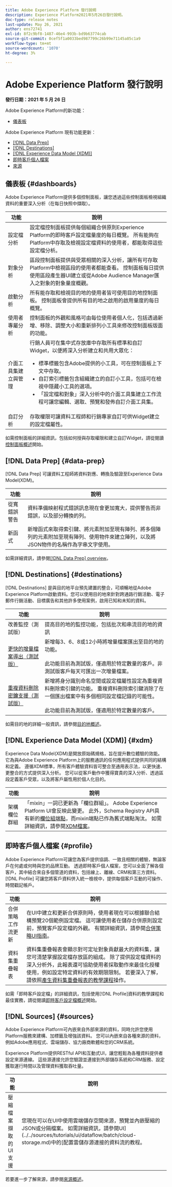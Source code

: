 ```yaml
---
title: Adobe Experience Platform 發行說明
description: Experience Platform2021年5月26日發行說明。
doc-type: release notes
last-update: May 26, 2021
author: ens72741
exl-id: 8f2c9bf8-1487-46e4-993b-bd9b63774cab
source-git-commit: 0cef5f1a0033bed987799c26b99e71145a85c1a9
workflow-type: tm+mt
source-wordcount: '1070'
ht-degree: 3%

---
```



# Adobe Experience Platform 發行說明

**發行日期：2021 年 5 月 26 日**

Adobe Experience Platform的新功能：

- [儀表板](#dashboards)

Adobe Experience Platform 現有功能更新：

- [[!DNL Data Prep]](#data-prep)
- [[!DNL Destinations]](#destinations)
- [[!DNL Experience Data Model (XDM)]](#xdm)
- [即時客戶個人檔案](#profile)
- [來源](#sources)

## 儀表板 {#dashboards}

Adobe Experience Platform提供多個控制面板，讓您透過這些控制面板檢視組織資料的重要深入分析（在每日快照中擷取）。

| 功能 | 說明 |
| --- | --- |
| 設定檔分析 | 設定檔控制面板提供每個組織合併原則Experience Platform的即時客戶設定檔量度的每日概覽。 所有能夠在Platform中存取及檢視設定檔資料的使用者，都能取得這些設定檔分析。 |
| 對象分析 | 區段控制面板提供與受眾相關的深入分析，讓所有可存取Platform中檢視區段的使用者都能查看。 控制面板每日提供使用區段產生器UI建立或從Adobe Audience Manager匯入之對象的對象量度概觀。 |
| 啟動分析 | 所有能存取和檢視目的地的使用者皆可使用目的地控制面板。 控制面板會提供所有目的地之啟用的啟用量度的每日概覽。 |
| 使用者專屬分析 | 控制面板的外觀和風格可由每位使用者個人化，包括透過新增、移除、調整大小和重新排列小工具來修改控制面板版面的功能。 |
| 介面工具集建立與管理 | 行銷人員可在集中式存放庫中存取所有標準和自訂Widget，以便將深入分析建立和共用大眾化：<br/><ul><li>標準標籤包含Adobe提供的小工具，可在控制面板上下文中存取。 </li><li>自訂索引標籤包含組織建立的自訂小工具，包括可在檢視中隱藏小工具的選項。</li><li>「設定檔和對象」深入分析中的介面工具集建立工作流程可讓您編輯、選取、預覽和發佈自訂介面工具集。</li></ul> |
| 自訂分析 | 存取權限可讓資料工程師和行銷專家自訂可供Widget建立的設定檔屬性。 |

如需控制面板的詳細資訊，包括如何授與存取權限和建立自訂Widget，請從閱讀[控制面板概述](../../dashboards/home.md)開始。

## [!DNL Data Prep] {#data-prep}

[!DNL Data Prep] 可讓資料工程師將資料對應、轉換及驗證至Experience Data Model(XDM)。

| 功能 | 說明 |
| ------- | ----------- |
| 從寬錯誤警告 | 資料準備映射程式錯誤訊息現在會更加寬大，提供警告而非錯誤，以及部分轉換的列。 |
| 新函式 | 新增函式來取得索引鍵、將元素附加至現有陣列、將多個陣列的元素附加至現有陣列、使用物件來建立陣列，以及將JSON物件的名稱作為字串文字使用。 |

如需詳細資訊，請參閱[[!DNL Data Prep] overview](../../data-prep/home.md)。

## [!DNL Destinations] {#destinations}

[!DNL Destinations] 是與目的地平台預先建置的整合，可順暢地從Adobe Experience Platform啟動資料。您可以使用目的地來針對跨通路行銷活動、電子郵件行銷活動、目標廣告和其他許多使用案例，啟用已知和未知的資料。

| 功能 | 說明 |
| ------- | ----------- |
| 改善監控（測試版） | 提高目的地的監控功能，包括批次和串流目的地的資訊 |
| [更快的增量檔案導出（測試版）](../../destinations/ui/activate-destinations.md#export-incremental-files) | 新增每3、6、8或12小時將增量檔案匯出至目的地的功能。<br> <br>此功能目前為測試版，僅適用於特定數量的客戶。非測試版客戶每天可匯出一次增量檔案。 |
| [重複資料刪除密鑰支援（測試版）](../../destinations/ui/activate-destinations.md#deduplication-keys) | 新增將身分識別命名空間或設定檔屬性設定為重複資料刪除索引鍵的功能。 重複資料刪除索引鍵消除了在一個匯出檔案中有多個相同設定檔記錄的可能性。<br> <br>此功能目前為測試版，僅適用於特定數量的客戶。 |

如需目的地的詳細一般資訊，請參閱[目的地概述](../../destinations/home.md)。

## [!DNL Experience Data Model (XDM)] {#xdm}

Experience Data Model(XDM)是開放原始碼規格，旨在提升數位體驗的效能。 它為與Adobe Experience Platform上的服務通訊的任何應用程式提供共同的結構和定義。 遵循XDM標準，所有客戶體驗資料皆可整合至通用表示法，以更快速、更整合的方式提供深入分析。 您可以從客戶動作中獲得寶貴的深入分析、透過區段定義客戶受眾，以及將客戶屬性用於個人化目的。

| 功能 | 說明 |
| --- | --- |
| 架構欄位群組 | 「mixin」一詞已更新為「欄位群組」。 Adobe Experience Platform UI會反映此變更。 此外，Schema Registry API具有新的[欄位組端點](../../xdm/api/field-groups.md)，而mixin端點已作為舊式端點淘汰。 如需詳細資訊，請參閱[XDM檔案](../../xdm/home.md)。 |

## 即時客戶個人檔案 {#profile}

Adobe Experience Platform可讓您為客戶提供協調、一致且相關的體驗，無論客戶在何處或何時與您的品牌互動。 透過即時客戶個人檔案，您可以全面了解各個客戶，其中結合來自多個管道的資料，包括線上、離線、CRM和第三方資料。 [!DNL Profile] 可讓您將客戶資料併入統一檢視中，提供每個客戶互動的可操作、時間戳記帳戶。

| 功能 | 說明 |
| ------- | ----------- |
| 合併策略工作流更新 | 在UI中建立和更新合併原則時，使用者現在可以根據聯合結構預覽20個範例設定檔。 這可讓使用者在儲存合併原則設定前，預覽客戶設定檔的外觀。 有關詳細資訊，請參閱[合併策略UI指南](../../profile/merge-policies/ui-guide.md)。 |
| 資料集重疊報表 | 資料集重疊報表會顯示對可定址對象貢獻最大的資料集，讓您可清楚掌握設定檔存放區的組成。 除了提供設定檔資料的深入分析外，此報表還可協助使用者採取動作來最佳化授權使用，例如設定特定資料的有效期限限制。 若要深入了解，請依照[產生資料集重疊報表的教學課程](../../profile/tutorials/dataset-overlap-report.md)操作。 |

如需「即時客戶設定檔」的詳細資訊，包括使用[!DNL Profile]資料的教學課程和最佳實務，請從閱讀[即時客戶設定檔概述](../../profile/home.md)開始。

## [!DNL Sources] {#sources}

Adobe Experience Platform可內嵌來自外部來源的資料，同時允許您使用Platform服務來建構、加標籤及增強該資料。 您可以內嵌來自各種來源的資料，例如Adobe應用程式、雲端儲存、協力廠商軟體和您的CRM系統。

Experience Platform提供RESTful API和互動式UI，讓您輕鬆為各種資料提供者設定來源連線。 這些源連接允許您驗證並連接到外部儲存系統和CRM服務、設定獲取運行時間以及管理資料獲取吞吐量。

| 功能 | 說明 |
| ------- | ----------- |
| 壓縮檔案擷取的UI支援 | 您現在可以在UI中使用雲端儲存空間來源，預覽並內嵌壓縮的JSON或分隔檔案。 如需詳細資訊，請參閱UI](../../sources/tutorials/ui/dataflow/batch/cloud-storage.md)中的[配置雲儲存源連接的資料流的教程。 |

若要進一步了解來源，請參閱[來源概述](../../sources/home.md)。
